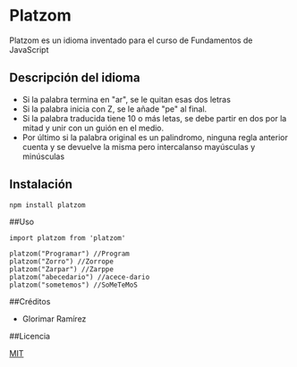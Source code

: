 # Platzom

Platzom es un idioma inventado para el curso de Fundamentos de JavaScript

## Descripción del idioma

- Si la palabra termina en "ar", se le quitan esas dos letras
- Si la palabra inicia con Z, se le añade "pe" al final.
- Si la palabra traducida tiene 10 o más letas, se debe partir en dos por la mitad y unir con un guión en el medio.
- Por último si la palabra original es un palindromo, ninguna regla anterior cuenta y se devuelve la misma pero intercalanso mayúsculas y minúsculas

## Instalación

```
npm install platzom
```

##Uso

```
import platzom from 'platzom'

platzom("Programar") //Program
platzom("Zorro") //Zorrope
platzom("Zarpar") //Zarppe
platzom("abecedario") //acece-dario
platzom("sometemos") //SoMeTeMoS
```

##Créditos
- Glorimar Ramírez

##Licencia

[MIT](https://opensource.org/licenses/MIT)